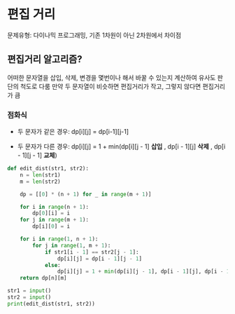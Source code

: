 # 편집 거리
문제유형: 다이나믹 프로그래밍, 기존 1차원이 아닌 2차원에서 차이점

## 편집거리 알고리즘?
어떠한 문자열을 삽입, 삭제, 변경을 몇번이나 해서 바꿀 수 있는지 계산하여 유사도 판단의 척도로 다룸
만약 두 문자열이 비슷하면 편집거리가 작고, 그렇지 않다면 편집거리가 큼




### 점화식
* 두 문자가 같은 경우: dp[i][j] = dp[i-1][j-1]

* 두 문자가 다른 경우: dp[i][j] = 1 + min(dp[i][j - 1] **삽입** , dp[i - 1][j] **삭제** , dp[i - 1][j - 1] **교체**)



```python
def edit_dist(str1, str2):
    n = len(str1)
    m = len(str2)

    dp = [[0] * (n + 1) for _ in range(m + 1)]

    for i in range(n + 1):
        dp[0][i] = i
    for j in range(m + 1):
        dp[i][0] = i

    for i in range(1, n + 1):
        for j in range(1, m + 1):
            if str1[i - 1] == str2[j - 1]:
                dp[i][j] = dp[i - 1][j - 1]
            else:
                dp[i][j] = 1 + min(dp[i][j - 1], dp[i - 1][j], dp[i - 1][j - 1])
    return dp[n][m]

str1 = input()
str2 = input()
print(edit_dist(str1, str2))
```
